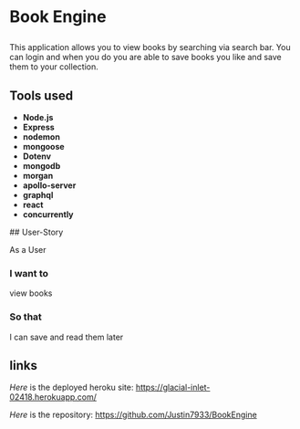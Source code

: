 # Book Engine<p>
This application allows you to view books by searching via search bar. You can login and when you do you are able to save books you like and save them to your collection.<p>
## Tools used 
  <ul>
    <li><strong>Node.js</strong></li>
    <li><strong>Express</strong></li>
    <li><strong>nodemon</strong></li>
    <li><strong>mongoose</strong></li>
    <li><strong>Dotenv</strong></li>
    <li><strong>mongodb</strong></li>
    <li><strong>morgan</strong></li>
    <li><strong>apollo-server</strong></li>
    <li><strong>graphql</strong></li>
    <li><strong>react</strong></li>
    <li><strong>concurrently</strong></li>
</ul><p>
## User-Story <p>
As a User

### I want to
  view books

### So that 
I can save and read them later

## links 
*Here* is the deployed heroku site: https://glacial-inlet-02418.herokuapp.com/<p>
*Here* is the repository: https://github.com/Justin7933/BookEngine<p>
